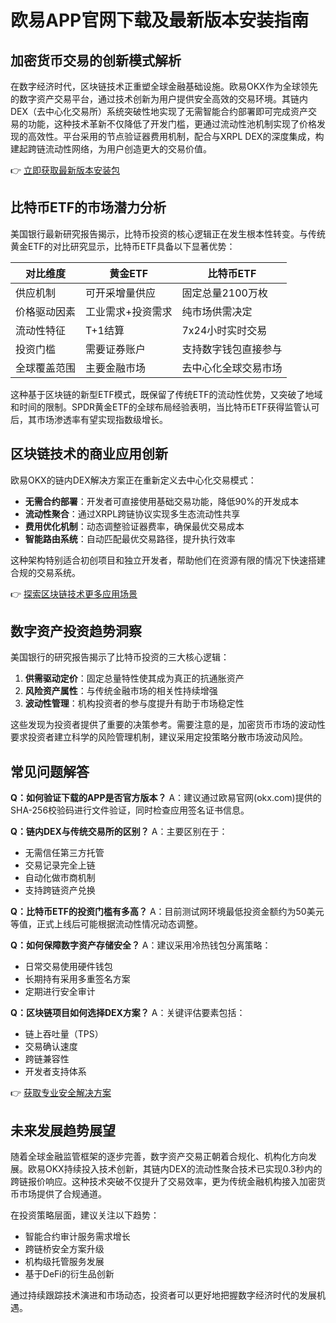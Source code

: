 # 欧易APP官网下载及最新版本安装指南

## 加密货币交易的创新模式解析
在数字经济时代，区块链技术正重塑全球金融基础设施。欧易OKX作为全球领先的数字资产交易平台，通过技术创新为用户提供安全高效的交易环境。其链内DEX（去中心化交易所）系统突破性地实现了无需智能合约部署即可完成资产交易的功能，这种技术革新不仅降低了开发门槛，更通过流动性池机制实现了价格发现的高效性。平台采用的节点验证器费用机制，配合与XRPL DEX的深度集成，构建起跨链流动性网络，为用户创造更大的交易价值。

👉 [立即获取最新版本安装包](https://bit.ly/okx_welcome)

## 比特币ETF的市场潜力分析
美国银行最新研究报告揭示，比特币投资的核心逻辑正在发生根本性转变。与传统黄金ETF的对比研究显示，比特币ETF具备以下显著优势：

| 对比维度       | 黄金ETF                | 比特币ETF               |
|----------------|------------------------|-------------------------|
| 供应机制       | 可开采增量供应         | 固定总量2100万枚       |
| 价格驱动因素   | 工业需求+投资需求      | 纯市场供需决定           |
| 流动性特征     | T+1结算                | 7x24小时实时交易        |
| 投资门槛       | 需要证券账户           | 支持数字钱包直接参与    |
| 全球覆盖范围   | 主要金融市场            | 去中心化全球交易市场    |

这种基于区块链的新型ETF模式，既保留了传统ETF的流动性优势，又突破了地域和时间的限制。SPDR黄金ETF的全球布局经验表明，当比特币ETF获得监管认可后，其市场渗透率有望实现指数级增长。

## 区块链技术的商业应用创新
欧易OKX的链内DEX解决方案正在重新定义去中心化交易模式：
- **无需合约部署**：开发者可直接使用基础交易功能，降低90%的开发成本
- **流动性聚合**：通过XRPL跨链协议实现多生态流动性共享
- **费用优化机制**：动态调整验证器费率，确保最优交易成本
- **智能路由系统**：自动匹配最优交易路径，提升执行效率

这种架构特别适合初创项目和独立开发者，帮助他们在资源有限的情况下快速搭建合规的交易系统。

👉 [探索区块链技术更多应用场景](https://bit.ly/okx_welcome)

## 数字资产投资趋势洞察
美国银行的研究报告揭示了比特币投资的三大核心逻辑：
1. **供需驱动定价**：固定总量特性使其成为真正的抗通胀资产
2. **风险资产属性**：与传统金融市场的相关性持续增强
3. **波动性管理**：机构投资者的参与度提升有助于市场稳定性

这些发现为投资者提供了重要的决策参考。需要注意的是，加密货币市场的波动性要求投资者建立科学的风险管理机制，建议采用定投策略分散市场波动风险。

## 常见问题解答

**Q：如何验证下载的APP是否官方版本？**
A：建议通过欧易官网(okx.com)提供的SHA-256校验码进行文件验证，同时检查应用签名证书信息。

**Q：链内DEX与传统交易所的区别？**
A：主要区别在于：
- 无需信任第三方托管
- 交易记录完全上链
- 自动化做市商机制
- 支持跨链资产兑换

**Q：比特币ETF的投资门槛有多高？**
A：目前测试网环境最低投资金额约为50美元等值，正式上线后可能根据流动性情况动态调整。

**Q：如何保障数字资产存储安全？**
A：建议采用冷热钱包分离策略：
- 日常交易使用硬件钱包
- 长期持有采用多重签名方案
- 定期进行安全审计

**Q：区块链项目如何选择DEX方案？**
A：关键评估要素包括：
- 链上吞吐量（TPS）
- 交易确认速度
- 跨链兼容性
- 开发者支持体系

👉 [获取专业安全解决方案](https://bit.ly/okx_welcome)

## 未来发展趋势展望
随着全球金融监管框架的逐步完善，数字资产交易正朝着合规化、机构化方向发展。欧易OKX持续投入技术创新，其链内DEX的流动性聚合技术已实现0.3秒内的跨链报价响应。这种技术突破不仅提升了交易效率，更为传统金融机构接入加密货币市场提供了合规通道。

在投资策略层面，建议关注以下趋势：
- 智能合约审计服务需求增长
- 跨链桥安全方案升级
- 机构级托管服务发展
- 基于DeFi的衍生品创新

通过持续跟踪技术演进和市场动态，投资者可以更好地把握数字经济时代的发展机遇。